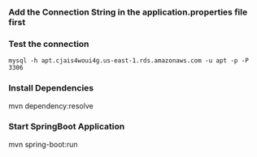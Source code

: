 ### Add the Connection String in the application.properties file first

### Test the connection

```
mysql -h apt.cjais4woui4g.us-east-1.rds.amazonaws.com -u apt -p -P 3306
```

### Install Dependencies

mvn dependency:resolve

### Start SpringBoot Application

mvn spring-boot:run
